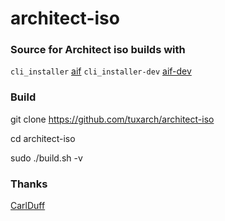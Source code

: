 architect-iso
==================
[Banner]: https://github.com/tuxarch/architect-iso/raw/master/architect.png 
"https://plus.google.com/communities/112233698529064148915"


### Source for Architect iso builds with
`cli_installer` [aif](https://github.com/tuxarch/aif)
`cli_installer-dev` [aif-dev](https://github.com/tuxarch/aif-dev)

### Build
git clone https://github.com/tuxarch/architect-iso

cd architect-iso

sudo ./build.sh -v

### Thanks
[CarlDuff](https://sourceforge.net/u/carlduff/profile/)
